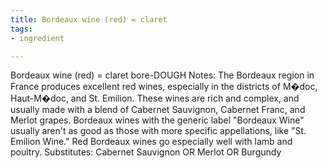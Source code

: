 ```yaml
---
title: Bordeaux wine (red) = claret
tags:
- ingredient

---
```

Bordeaux wine (red) = claret bore-DOUGH Notes: The Bordeaux region in France produces excellent red wines, especially in the districts of M�doc, Haut-M�doc, and St. Emilion. These wines are rich and complex, and usually made with a blend of Cabernet Sauvignon, Cabernet Franc, and Merlot grapes. Bordeaux wines with the generic label "Bordeaux Wine" usually aren't as good as those with more specific appellations, like "St. Emilion Wine." Red Bordeaux wines go especially well with lamb and poultry. Substitutes: Cabernet Sauvignon OR Merlot OR Burgundy
